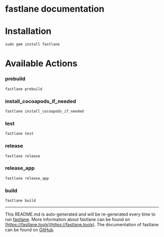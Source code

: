 fastlane documentation
================
# Installation
```
sudo gem install fastlane
```
# Available Actions
### prebuild
```
fastlane prebuild
```

### install_cocoapods_if_needed
```
fastlane install_cocoapods_if_needed
```

### test
```
fastlane test
```

### release
```
fastlane release
```

### release_app
```
fastlane release_app
```

### build
```
fastlane build
```


----

This README.md is auto-generated and will be re-generated every time to run [fastlane](https://fastlane.tools).
More information about fastlane can be found on [https://fastlane.tools](https://fastlane.tools).
The documentation of fastlane can be found on [GitHub](https://github.com/fastlane/fastlane/tree/master/fastlane).